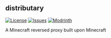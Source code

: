 ## distributary

[![License](https://img.shields.io/github/license/Fallen-Breath/distributary.svg)](http://www.gnu.org/licenses/lgpl-3.0.html)
[![Issues](https://img.shields.io/github/issues/Fallen-Breath/distributary.svg)](https://github.com/Fallen-Breath/distributary/issues)
[![Modrinth](https://img.shields.io/modrinth/dt/UQomx7Ba?label=Modrinth%20Downloads)](https://modrinth.com/mod/distributary)

A Minecraft reversed proxy built upon Minecraft
